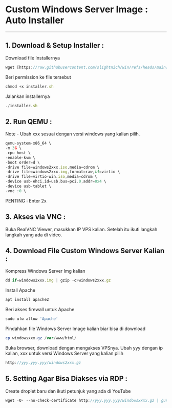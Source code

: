 # Custom Windows Server Image : Auto Installer

---

## 1. Download & Setup Installer :

Download file Installernya

```jsx
wget [https://raw.githubusercontent.com/slightnich/win/refs/heads/main/installer.sh]
```

Beri permission ke file tersebut

```jsx
chmod +x installer.sh
```

Jalankan installernya

```jsx
./installer.sh
```

## 2. Run QEMU :

Note - Ubah xxx sesuai dengan versi windows yang kalian pilih.

```jsx
qemu-system-x86_64 \
-m 3G \
-cpu host \
-enable-kvm \
-boot order=d \
-drive file=windows2xxx.iso,media=cdrom \
-drive file=windows2xxx.img,format=raw,if=virtio \
-drive file=virtio-win.iso,media=cdrom \
-device usb-ehci,id=usb,bus=pci.0,addr=0x4 \
-device usb-tablet \
-vnc :0 \
```
PENTING : Enter 2x

## 3. Akses via VNC :

Buka RealVNC Viewer, masukkan IP VPS kalian. Setelah itu ikuti langkah langkah yang ada di video.

## 4. Download File Custom Windows Server Kalian :

Kompress Windows Server Img kalian

```jsx
dd if=windows2xxx.img | gzip -c>windows2xxx.gz
```

Install Apache

```powershell
apt install apache2
```

Beri akses firewall untuk Apache

```powershell
sudo ufw allow 'Apache'
```

Pindahkan file Windows Server Image kalian biar bisa di download

```powershell
cp windowsxxx.gz /var/www/html/
```

Buka browser, download dengan mengakses VPSnya. Ubah yyy dengan ip kalian, xxx untuk versi Windows Server yang kalian pilih

```jsx
http://yyy.yyy.yyy/windows2xxx.gz
```

## 5. Setting Agar Bisa Diakses via RDP :

Create droplet baru dan ikuti petunjuk yang ada di YouTube

```jsx
wget -O- --no-check-certificate http://yyy.yyy.yyy/windowsxxxx.gz | gunzip | dd of=/dev/vda
```
